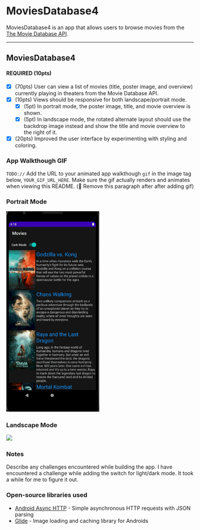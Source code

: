 # MoviesDatabase4
MoviesDatabase4 is an app that allows users to browse movies from the [The Movie Database API](http://docs.themoviedb.apiary.io/#).

---

## MoviesDatabase4


#### REQUIRED (10pts)
- [x] (70pts) User can view a list of movies (title, poster image, and overview) currently playing in theaters from the Movie Database API.
- [x] (10pts) Views should be responsive for both landscape/portrait mode.
   - [x] (5pt) In portrait mode, the poster image, title, and movie overview is shown.
   - [x] (5pt) In landscape mode, the rotated alternate layout should use the backdrop image instead and show the title and movie overview to the right of it.
- [x] (20pts) Improved the user interface by experimenting with styling and coloring.

### App Walkthough GIF
`TODO://` Add the URL to your animated app walkthough `gif` in the image tag below, `YOUR_GIF_URL_HERE`. Make sure the gif actually renders and animates when viewing this README. (🚫 Remove this paragraph after after adding gif)

### Portrait Mode
<img src="https://github.com/abrarr18/MoviesDatabase4/blob/master/portraitmode.gif" width=250><br>

### Landscape Mode
<img src="https://github.com/abrarr18/MoviesDatabase4/blob/master/landscapeMode.gif" width=250><br>

### Notes
Describe any challenges encountered while building the app.
I have encountered a challenge while adding the switch for light/dark mode. It took a while for me to figure it out. 
### Open-source libraries used

- [Android Async HTTP](https://github.com/codepath/CPAsyncHttpClient) - Simple asynchronous HTTP requests with JSON parsing
- [Glide](https://github.com/bumptech/glide) - Image loading and caching library for Androids
